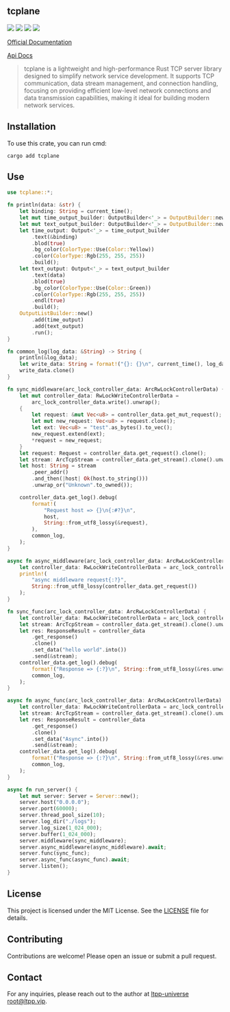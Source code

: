 ## tcplane

[![](https://img.shields.io/crates/v/tcplane.svg)](https://crates.io/crates/tcplane)
[![](https://docs.rs/tcplane/badge.svg)](https://docs.rs/tcplane)
[![](https://img.shields.io/crates/l/tcplane.svg)](./LICENSE)
[![](https://github.com/ltpp-universe/tcplane/workflows/Rust/badge.svg)](https://github.com/ltpp-universe/tcplane/actions?query=workflow:Rust)

[Official Documentation](https://docs.ltpp.vip/tcplane/)

[Api Docs](https://docs.rs/tcplane/latest/tcplane/)

> tcplane is a lightweight and high-performance Rust TCP server library designed to simplify network service development. It supports TCP communication, data stream management, and connection handling, focusing on providing efficient low-level network connections and data transmission capabilities, making it ideal for building modern network services.

## Installation

To use this crate, you can run cmd:

```shell
cargo add tcplane
```

## Use

```rust
use tcplane::*;

fn println(data: &str) {
    let binding: String = current_time();
    let mut time_output_builder: OutputBuilder<'_> = OutputBuilder::new();
    let mut text_output_builder: OutputBuilder<'_> = OutputBuilder::new();
    let time_output: Output<'_> = time_output_builder
        .text(&binding)
        .blod(true)
        .bg_color(ColorType::Use(Color::Yellow))
        .color(ColorType::Rgb(255, 255, 255))
        .build();
    let text_output: Output<'_> = text_output_builder
        .text(data)
        .blod(true)
        .bg_color(ColorType::Use(Color::Green))
        .color(ColorType::Rgb(255, 255, 255))
        .endl(true)
        .build();
    OutputListBuilder::new()
        .add(time_output)
        .add(text_output)
        .run();
}

fn common_log(log_data: &String) -> String {
    println(&log_data);
    let write_data: String = format!("{}: {}\n", current_time(), log_data);
    write_data.clone()
}

fn sync_middleware(arc_lock_controller_data: ArcRwLockControllerData) {
    let mut controller_data: RwLockWriteControllerData =
        arc_lock_controller_data.write().unwrap();
    {
        let request: &mut Vec<u8> = controller_data.get_mut_request();
        let mut new_request: Vec<u8> = request.clone();
        let ext: Vec<u8> = "test".as_bytes().to_vec();
        new_request.extend(ext);
        *request = new_request;
    }
    let request: Request = controller_data.get_request().clone();
    let stream: ArcTcpStream = controller_data.get_stream().clone().unwrap();
    let host: String = stream
        .peer_addr()
        .and_then(|host| Ok(host.to_string()))
        .unwrap_or("Unknown".to_owned());

    controller_data.get_log().debug(
        format!(
            "Request host => {}\n{:#?}\n",
            host,
            String::from_utf8_lossy(&request),
        ),
        common_log,
    );
}

async fn async_middleware(arc_lock_controller_data: ArcRwLockControllerData) {
    let controller_data: RwLockWriteControllerData = arc_lock_controller_data.write().unwrap();
    println!(
        "async middleware request{:?}",
        String::from_utf8_lossy(controller_data.get_request())
    );
}

fn sync_func(arc_lock_controller_data: ArcRwLockControllerData) {
    let controller_data: RwLockWriteControllerData = arc_lock_controller_data.write().unwrap();
    let stream: ArcTcpStream = controller_data.get_stream().clone().unwrap();
    let res: ResponseResult = controller_data
        .get_response()
        .clone()
        .set_data("hello world".into())
        .send(&stream);
    controller_data.get_log().debug(
        format!("Response => {:?}\n", String::from_utf8_lossy(&res.unwrap())),
        common_log,
    );
}

async fn async_func(arc_lock_controller_data: ArcRwLockControllerData) {
    let controller_data: RwLockWriteControllerData = arc_lock_controller_data.write().unwrap();
    let stream: ArcTcpStream = controller_data.get_stream().clone().unwrap();
    let res: ResponseResult = controller_data
        .get_response()
        .clone()
        .set_data("Async".into())
        .send(&stream);
    controller_data.get_log().debug(
        format!("Response => {:?}\n", String::from_utf8_lossy(&res.unwrap())),
        common_log,
    );
}

async fn run_server() {
    let mut server: Server = Server::new();
    server.host("0.0.0.0");
    server.port(60000);
    server.thread_pool_size(10);
    server.log_dir("./logs");
    server.log_size(1_024_000);
    server.buffer(1_024_000);
    server.middleware(sync_middleware);
    server.async_middleware(async_middleware).await;
    server.func(sync_func);
    server.async_func(async_func).await;
    server.listen();
}
```

## License

This project is licensed under the MIT License. See the [LICENSE](LICENSE) file for details.

## Contributing

Contributions are welcome! Please open an issue or submit a pull request.

## Contact

For any inquiries, please reach out to the author at [ltpp-universe <root@ltpp.vip>](mailto:root@ltpp.vip).
